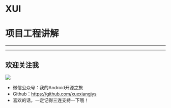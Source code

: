 # XUI

# 项目工程讲解

---



---

## 欢迎关注我

![](https://img.rruu.net/image/5f871cffe209c)

* 微信公众号：我的Android开源之旅
* Github：https://github.com/xuexiangjys
* 喜欢的话，一定记得三连支持一下哦！
